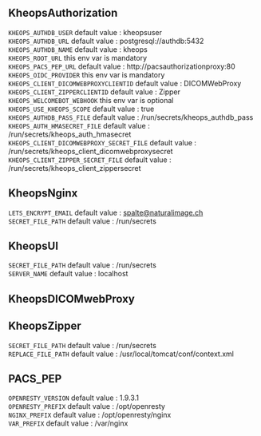 ## KheopsAuthorization

`KHEOPS_AUTHDB_USER` default value : kheopsuser<br>
`KHEOPS_AUTHDB_URL` default value : postgresql://authdb:5432<br>
`KHEOPS_AUTHDB_NAME` default value : kheops<br>
`KHEOPS_ROOT_URL` this env var is mandatory<br>
`KHEOPS_PACS_PEP_URL` default value : http://pacsauthorizationproxy:80<br>
`KHEOPS_OIDC_PROVIDER` this env var is mandatory<br>
`KHEOPS_CLIENT_DICOMWEBPROXYCLIENTID` default value : DICOMWebProxy<br>
`KHEOPS_CLIENT_ZIPPERCLIENTID` default value : Zipper<br>
`KHEOPS_WELCOMEBOT_WEBHOOK` this env var is optional<br>
`KHEOPS_USE_KHEOPS_SCOPE` default value : true<br>
`KHEOPS_AUTHDB_PASS_FILE` default value : /run/secrets/kheops_authdb_pass<br>
`KHEOPS_AUTH_HMASECRET_FILE` default value : /run/secrets/kheops_auth_hmasecret<br>
`KHEOPS_CLIENT_DICOMWEBPROXY_SECRET_FILE` default value : /run/secrets/kheops_client_dicomwebproxysecret<br>
`KHEOPS_CLIENT_ZIPPER_SECRET_FILE` default value : /run/secrets/kheops_client_zippersecret<br>
## KheopsNginx

`LETS_ENCRYPT_EMAIL` default value : spalte@naturalimage.ch<br>
`SECRET_FILE_PATH` default value : /run/secrets<br>
## KheopsUI

`SECRET_FILE_PATH` default value : /run/secrets<br>
`SERVER_NAME` default value : localhost<br>
## KheopsDICOMwebProxy

## KheopsZipper

`SECRET_FILE_PATH` default value : /run/secrets<br>
`REPLACE_FILE_PATH` default value : /usr/local/tomcat/conf/context.xml<br>
## PACS_PEP

`OPENRESTY_VERSION` default value : 1.9.3.1<br>
`OPENRESTY_PREFIX` default value : /opt/openresty<br>
`NGINX_PREFIX` default value : /opt/openresty/nginx<br>
`VAR_PREFIX` default value : /var/nginx<br>
